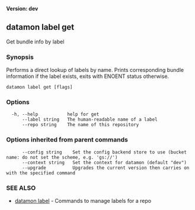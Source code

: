 **Version: dev**

## datamon label get

Get bundle info by label

### Synopsis

Performs a direct lookup of labels by name.
Prints corresponding bundle information if the label exists,
exits with ENOENT status otherwise.

```
datamon label get [flags]
```

### Options

```
  -h, --help           help for get
      --label string   The human-readable name of a label
      --repo string    The name of this repository
```

### Options inherited from parent commands

```
      --config string    Set the config backend store to use (bucket name: do not set the scheme, e.g. 'gs://')
      --context string   Set the context for datamon (default "dev")
      --upgrade          Upgrades the current version then carries on with the specified command
```

### SEE ALSO

* [datamon label](datamon_label.md)	 - Commands to manage labels for a repo

